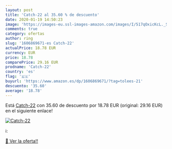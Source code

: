 ```yaml
---
layout: post
title: 'Catch-22 al 35.60 % de descuento'
date: 2020-01-19 14:50:23
image: 'https://images-eu.ssl-images-amazon.com/images/I/517qOxicKcL._SL200_.jpg'
comments: true
category: ofertas
author: ring
slug: '1606869671-es Catch-22'
actualPrice: 18.78 EUR
currency: EUR
price: 18.78
comparePrice: 29.16 EUR
prodname: 'Catch-22'
country: 'es'
flag: '🇪🇸'
buyurl: 'https://www.amazon.es/dp/1606869671/?tag=tolees-21'
descuento: '35.60'
average: '18.78'
---
```


Está [Catch-22](https://www.amazon.es/dp/1606869671/?tag=tolees-21) con 35.60 de descuento por 18.78 EUR (original: 29.16 EUR) en el siguiente enlace!

[![Catch-22](https://images-eu.ssl-images-amazon.com/images/I/517qOxicKcL._SL200_.jpg)](https://www.amazon.es/dp/1606869671/?tag=tolees-21)

ℹ️:


[🛒 Ver la oferta!!](https://www.amazon.es/dp/1606869671/?tag=tolees-21)
